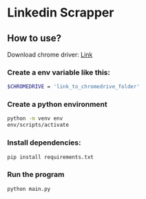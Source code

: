 # Linkedin Scrapper

## How to use?
Download chrome driver: [Link](https://googlechromelabs.github.io/chrome-for-testing/#stable)

### Create a env variable like this:
```bash
$CHROMEDRIVE = 'link_to_chromedrive_folder'
```

### Create a python environment
```bash
python -m venv env
env/scripts/activate
```


### Install dependencies:
```bash
pip install requirements.txt
```

### Run the program
```bash
python main.py
```

